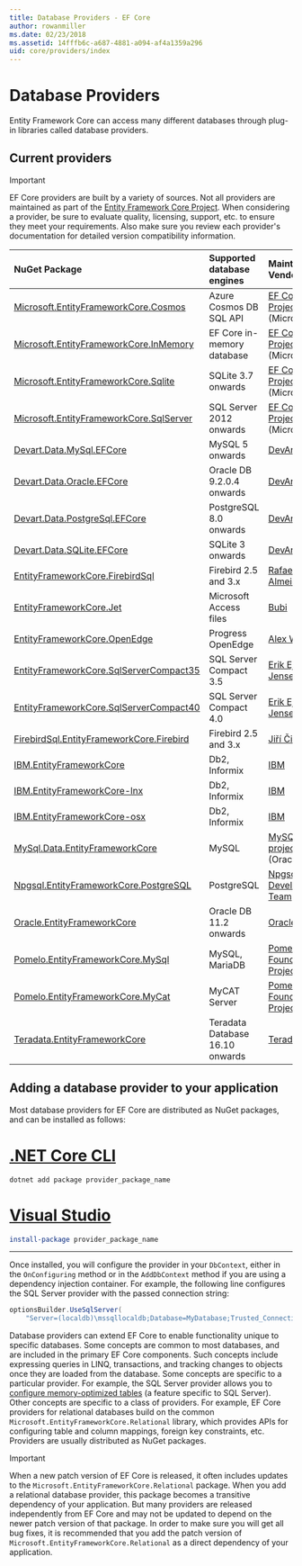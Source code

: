 ```yaml
---
title: Database Providers - EF Core
author: rowanmiller
ms.date: 02/23/2018
ms.assetid: 14fffb6c-a687-4881-a094-af4a1359a296
uid: core/providers/index
---
```


# Database Providers

Entity Framework Core can access many different databases through plug-in libraries called database providers.

## Current providers
> [!IMPORTANT]  
> EF Core providers are built by a variety of sources. Not all providers are maintained as part of the [Entity Framework Core Project](https://github.com/aspnet/EntityFrameworkCore). When considering a provider, be sure to evaluate quality, licensing, support, etc. to ensure they meet your requirements. Also make sure you review each provider's documentation for detailed version compatibility information.

| NuGet Package                                                                                                        | Supported database engines      | Maintainer / Vendor                                                                             | Notes / Requirements | Useful links                                                                                                                                                                                       |
|:---------------------------------------------------------------------------------------------------------------------|:--------------------------------|:------------------------------------------------------------------------------------------------|:---------------------|:---------------------------------------------------------------------------------------------------------------------------------------------------------------------------------------------------|
| [Microsoft.EntityFrameworkCore.Cosmos](https://www.nuget.org/packages/Microsoft.EntityFrameworkCore.Cosmos)          | Azure Cosmos DB SQL API         | [EF Core Project](https://github.com/aspnet/EntityFrameworkCore/) (Microsoft)                   |                      | [docs](xref:core/providers/cosmos/index)                                                                                                                                                           |
| [Microsoft.EntityFrameworkCore.InMemory](https://www.nuget.org/packages/Microsoft.EntityFrameworkCore.InMemory)      | EF Core in-memory database      | [EF Core Project](https://github.com/aspnet/EntityFrameworkCore/) (Microsoft)                   | For testing only     | [docs](xref:core/providers/in-memory/index)                                                                                                                                                        |
| [Microsoft.EntityFrameworkCore.Sqlite](https://www.nuget.org/packages/Microsoft.EntityFrameworkCore.Sqlite)          | SQLite 3.7 onwards              | [EF Core Project](https://github.com/aspnet/EntityFrameworkCore/) (Microsoft)                   |                      | [docs](xref:core/providers/sqlite/index)                                                                                                                                                           |
| [Microsoft.EntityFrameworkCore.SqlServer](https://www.nuget.org/packages/Microsoft.EntityFrameworkCore.SqlServer)    | SQL Server 2012 onwards         | [EF Core Project](https://github.com/aspnet/EntityFrameworkCore/) (Microsoft)                   |                      | [docs](xref:core/providers/sql-server/index)                                                                                                                                                       |
| [Devart.Data.MySql.EFCore](https://www.nuget.org/packages/Devart.Data.MySql.EFCore/)                                 | MySQL 5 onwards                 | [DevArt](https://www.devart.com/)                                                               | Paid                 | [docs](https://www.devart.com/dotconnect/mysql/docs/)                                                                                                                                              |
| [Devart.Data.Oracle.EFCore](https://www.nuget.org/packages/Devart.Data.Oracle.EFCore/)                               | Oracle DB 9.2.0.4 onwards       | [DevArt](https://www.devart.com/)                                                               | Paid                 | [docs](https://www.devart.com/dotconnect/oracle/docs/)                                                                                                                                             |
| [Devart.Data.PostgreSql.EFCore](https://www.nuget.org/packages/Devart.Data.PostgreSql.EFCore/)                       | PostgreSQL 8.0 onwards          | [DevArt](https://www.devart.com/)                                                               | Paid                 | [docs](https://www.devart.com/dotconnect/postgresql/docs/)                                                                                                                                         |
| [Devart.Data.SQLite.EFCore](https://www.nuget.org/packages/Devart.Data.SQLite.EFCore/)                               | SQLite 3 onwards                | [DevArt](https://www.devart.com/)                                                               | Paid                 | [docs](https://www.devart.com/dotconnect/sqlite/docs/)                                                                                                                                             |
| [EntityFrameworkCore.FirebirdSql](https://www.nuget.org/packages/EntityFrameworkCore.FirebirdSql/)                   | Firebird 2.5 and 3.x            | [Rafael Almeida](https://github.com/ralmsdeveloper)                                             |                      | [wiki](https://github.com/ralmsdeveloper/EntityFrameworkCore.FirebirdSQL/wiki)                                                                                                                     |
| [EntityFrameworkCore.Jet](https://www.nuget.org/packages/EntityFrameworkCore.Jet/)                                   | Microsoft Access files          | [Bubi](https://github.com/bubibubi)                                                             | .NET Framework       | [readme](https://github.com/bubibubi/EntityFrameworkCore.Jet/blob/master/docs/README.md)                                                                                                           |
| [EntityFrameworkCore.OpenEdge](https://www.nuget.org/packages/EntityFrameworkCore.OpenEdge/)                         | Progress OpenEdge               | [Alex Wiese](https://github.com/alexwiese)                                                      |                      | [readme](https://github.com/alexwiese/EntityFrameworkCore.OpenEdge/blob/master/README.md)                                                                                                          |
| [EntityFrameworkCore.SqlServerCompact35](https://www.nuget.org/packages/EntityFrameworkCore.SqlServerCompact35)      | SQL Server Compact 3.5          | [Erik Ejlskov Jensen](https://github.com/ErikEJ/)                                               | .NET Framework       | [wiki](https://github.com/ErikEJ/EntityFramework.SqlServerCompact/wiki/Using-EF-Core-with-SQL-Server-Compact-in-Traditional-.NET-Applications)                                                     |
| [EntityFrameworkCore.SqlServerCompact40](https://www.nuget.org/packages/EntityFrameworkCore.SqlServerCompact40)      | SQL Server Compact 4.0          | [Erik Ejlskov Jensen](https://github.com/ErikEJ/)                                               | .NET Framework       | [wiki](https://github.com/ErikEJ/EntityFramework.SqlServerCompact/wiki/Using-EF-Core-with-SQL-Server-Compact-in-Traditional-.NET-Applications)                                                     |
| [FirebirdSql.EntityFrameworkCore.Firebird](https://www.nuget.org/packages/FirebirdSql.EntityFrameworkCore.Firebird/) | Firebird 2.5 and 3.x            | [Jiří Činčura](https://github.com/cincuranet)                                                   |                      | [docs](https://github.com/cincuranet/FirebirdSql.Data.FirebirdClient/blob/master/Provider/docs/entity-framework-core.md)                                                                           |
| [IBM.EntityFrameworkCore](https://www.nuget.org/packages/IBM.EntityFrameworkCore)                                    | Db2, Informix                   | [IBM](https://ibm.com)                                                                          | Windows version      | [blog](https://www.ibm.com/developerworks/community/blogs/96960515-2ea1-4391-8170-b0515d08e4da/entry/Creating_Entity_Data_Model_using_IBM_Data_Server_providers_for_Entity_Framework_Core?lang=en) |
| [IBM.EntityFrameworkCore-lnx](https://www.nuget.org/packages/IBM.EntityFrameworkCore-lnx)                            | Db2, Informix                   | [IBM](https://ibm.com)                                                                          | Linux version        | [blog](https://www.ibm.com/developerworks/community/blogs/96960515-2ea1-4391-8170-b0515d08e4da/entry/Creating_Entity_Data_Model_using_IBM_Data_Server_providers_for_Entity_Framework_Core?lang=en) |
| [IBM.EntityFrameworkCore-osx](https://www.nuget.org/packages/IBM.EntityFrameworkCore-osx)                            | Db2, Informix                   | [IBM](https://ibm.com)                                                                          | macOS version        | [blog](https://www.ibm.com/developerworks/community/blogs/96960515-2ea1-4391-8170-b0515d08e4da/entry/Creating_Entity_Data_Model_using_IBM_Data_Server_providers_for_Entity_Framework_Core?lang=en) |
| [MySql.Data.EntityFrameworkCore](https://www.nuget.org/packages/MySql.Data.EntityFrameworkCore)                      | MySQL                           | [MySQL project](https://dev.mysql.com) (Oracle)                                                 |                      | [docs](https://dev.mysql.com/doc/connector-net/en/connector-net-entityframework-core.html)                                                                                                         |
| [Npgsql.EntityFrameworkCore.PostgreSQL](https://www.nuget.org/packages/Npgsql.EntityFrameworkCore.PostgreSQL)        | PostgreSQL                      | [Npgsql Development Team](https://github.com/npgsql)                                            |                      | [docs](https://www.npgsql.org/efcore/index.html)                                                                                                                                                   |
| [Oracle.EntityFrameworkCore](https://www.nuget.org/packages/Oracle.EntityFrameworkCore/)                             | Oracle DB 11.2 onwards          | [Oracle](https://www.oracle.com/technetwork/topics/dotnet/)                                     | Prerelease           | [website](https://www.oracle.com/technetwork/topics/dotnet/)                                                                                                                                       |
| [Pomelo.EntityFrameworkCore.MySql](https://www.nuget.org/packages/Pomelo.EntityFrameworkCore.MySql)                  | MySQL, MariaDB                  | [Pomelo Foundation Project](https://github.com/PomeloFoundation)                                |                      | [readme](https://github.com/PomeloFoundation/Pomelo.EntityFrameworkCore.MySql/blob/master/README.md)                                                                                               |
| [Pomelo.EntityFrameworkCore.MyCat](https://www.nuget.org/packages/Pomelo.EntityFrameworkCore.MyCat)                  | MyCAT Server                    | [Pomelo Foundation Project](https://github.com/PomeloFoundation)                                | Prerelease only      | [readme](https://github.com/PomeloFoundation/Pomelo.EntityFrameworkCore.MyCat/blob/master/README.md)                                                                                               |
| [Teradata.EntityFrameworkCore](https://www.nuget.org/packages/Teradata.EntityFrameworkCore/)                         | Teradata Database 16.10 onwards | [Teradata](https://downloads.teradata.com/download/connectivity/net-data-provider-for-teradata) | Prerelease           | [website](https://www.nuget.org/packages/Teradata.EntityFrameworkCore/)                                                                                                                            |

## Adding a database provider to your application

Most database providers for EF Core are distributed as NuGet packages, and can be installed as follows:

# [.NET Core CLI](#tab/dotnet-core-cli)

``` console
dotnet add package provider_package_name
```

# [Visual Studio](#tab/vs)

``` powershell
install-package provider_package_name
```

***

Once installed, you will configure the provider in your `DbContext`, either in the `OnConfiguring` method or in the `AddDbContext` method if you are using a dependency injection container.
For example, the following line configures the SQL Server provider with the passed connection string:

``` csharp
optionsBuilder.UseSqlServer(
    "Server=(localdb)\mssqllocaldb;Database=MyDatabase;Trusted_Connection=True;");
```  

Database providers can extend EF Core to enable functionality unique to specific databases.
Some concepts are common to most databases, and are included in the primary EF Core components.
Such concepts include expressing queries in LINQ, transactions, and tracking changes to objects once they are loaded from the database.
Some concepts are specific to a particular provider.
For example, the SQL Server provider allows you to [configure memory-optimized tables](xref:core/providers/sql-server/memory-optimized-tables) (a feature specific to SQL Server).
Other concepts are specific to a class of providers.
For example, EF Core providers for relational databases build on the common `Microsoft.EntityFrameworkCore.Relational` library, which provides APIs for configuring table and column mappings, foreign key constraints, etc.
Providers are usually distributed as NuGet packages.

> [!IMPORTANT]  
> When a new patch version of EF Core is released, it often includes updates to the `Microsoft.EntityFrameworkCore.Relational` package.
> When you add a relational database provider, this package becomes a transitive dependency of your application.
> But many providers are released independently from EF Core and may not be updated to depend on the newer patch version of that package.
> In order to make sure you will get all bug fixes, it is recommended that you add the patch version of `Microsoft.EntityFrameworkCore.Relational` as a direct dependency of your application.
